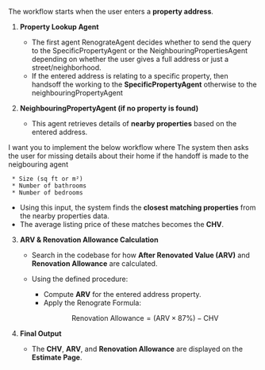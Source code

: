 The workflow starts when the user enters a **property address**.

1. **Property Lookup Agent**

   * The first agent RenograteAgent  decides whether to send the query to the SpecificPropertyAgent or the NeighbouringPropertiesAgent depending on whether the user gives a full address or just a street/neighborhood.
   * If the entered address is relating to a specific property, then handsoff the working to the **SpecificPropertyAgent** otherwise to the neighbouringPropertyAgent

2. **NeighbouringPropertyAgent (if no property is found)**
   * This agent retrieves details of **nearby properties** based on the entered address.


I want you to implement the below workflow where The system then asks the user for missing details about their home if the handoff is made to the neigbouring agent 

     * Size (sq ft or m²)
     * Number of bathrooms
     * Number of bedrooms
   * Using this input, the system finds the **closest matching properties** from the nearby properties data.
   * The average listing price of these matches becomes the **CHV**.

3. **ARV & Renovation Allowance Calculation**

   * Search in the codebase for how **After Renovated Value (ARV)** and **Renovation Allowance** are calculated.
   * Using the defined procedure:

     * Compute **ARV** for the entered address property.
     * Apply the Renograte Formula:

     $$
     \text{Renovation Allowance} = (\text{ARV} \times 87\%) - \text{CHV}
     $$

4. **Final Output**

   * The **CHV**, **ARV**, and **Renovation Allowance** are displayed on the **Estimate Page**.

